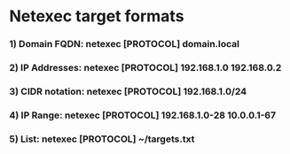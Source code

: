 # Netexec target formats

### 1) Domain FQDN: netexec [PROTOCOL] domain.local

### 2) IP Addresses: netexec [PROTOCOL] 192.168.1.0 192.168.0.2

### 3) CIDR notation: netexec [PROTOCOL] 192.168.1.0/24

### 4) IP Range: netexec [PROTOCOL] 192.168.1.0-28 10.0.0.1-67

### 5) List: netexec [PROTOCOL] ~/targets.txt
